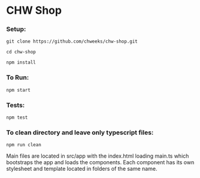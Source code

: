 # CHW Shop

### Setup:

`git clone https://github.com/chweeks/chw-shop.git`

`cd chw-shop`

`npm install`

### To Run:
`npm start`

### Tests:
`npm test`

### To clean directory and leave only typescript files:
`npm run clean`

Main files are located in src/app with the index.html loading main.ts which bootstraps the app and loads the components. Each component has its own stylesheet and template located in folders of the same name.
